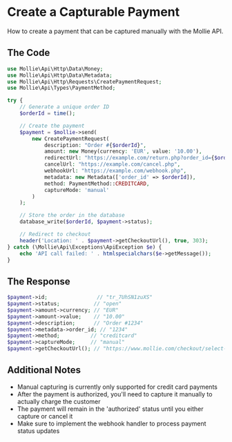 # Create a Capturable Payment

How to create a payment that can be captured manually with the Mollie API.

## The Code

```php
use Mollie\Api\Http\Data\Money;
use Mollie\Api\Http\Data\Metadata;
use Mollie\Api\Http\Requests\CreatePaymentRequest;
use Mollie\Api\Types\PaymentMethod;

try {
    // Generate a unique order ID
    $orderId = time();

    // Create the payment
    $payment = $mollie->send(
        new CreatePaymentRequest(
            description: "Order #{$orderId}",
            amount: new Money(currency: 'EUR', value: '10.00'),
            redirectUrl: "https://example.com/return.php?order_id={$orderId}",
            cancelUrl: "https://example.com/cancel.php",
            webhookUrl: "https://example.com/webhook.php",
            metadata: new Metadata(['order_id' => $orderId]),
            method: PaymentMethod::CREDITCARD,
            captureMode: 'manual'
        )
    );

    // Store the order in the database
    database_write($orderId, $payment->status);

    // Redirect to checkout
    header('Location: ' . $payment->getCheckoutUrl(), true, 303);
} catch (\Mollie\Api\Exceptions\ApiException $e) {
    echo 'API call failed: ' . htmlspecialchars($e->getMessage());
}
```

## The Response

```php
$payment->id;                // "tr_7UhSN1zuXS"
$payment->status;           // "open"
$payment->amount->currency; // "EUR"
$payment->amount->value;    // "10.00"
$payment->description;      // "Order #1234"
$payment->metadata->order_id; // "1234"
$payment->method;          // "creditcard"
$payment->captureMode;     // "manual"
$payment->getCheckoutUrl(); // "https://www.mollie.com/checkout/select-method/7UhSN1zuXS"
```

## Additional Notes

- Manual capturing is currently only supported for credit card payments
- After the payment is authorized, you'll need to capture it manually to actually charge the customer
- The payment will remain in the 'authorized' status until you either capture or cancel it
- Make sure to implement the webhook handler to process payment status updates
